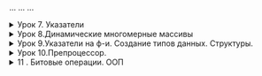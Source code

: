 ...
...
...

<details><summary>Урок 7. Указатели</summary><p>

- Указатель это переменная ,которая может хранить в себе адрес другой переменной 
- " & " для получения адреса в памяти
- " * " разименование , позволяет получить содержимое переменной через указатель на нее

- ```int *pa = &a;```  указатель
- ```int **ppt = &pt;``` указатель на указатель
- ```pt = nullptr;``` указатель в никуда / обнуление
- ```int &ra = a;``` ссылка
- ```int *&pra = pa;``` ссылка на указатель


- Массивы неразрывно связаны со своей памятью ,их нельзя переуказывать


- Приложению изначально выделяется минимально 1МБ - stack 
- Вся остальная память(которая дальше ,после stack) - "куча" или "Heap"
    - Принцип работы памяти LIFO - первый пришедший уходит последним 
- Оператор ```new``` ищет запрошеный обьем непрерывный области памяти в  "куче"
- Для удаления есть оператор ```delete ``` , например ```delete pt;``` и ```delete[]arr;```
- Единственный способ вызвать определенные данные из "кучи" по указателю в памяти , хорошо создавать массивы в куче 
- Массивы созданные в куче - наываются Динамическими
- Запрошеная в куче память сама никогда не удалаяется(C++ нет сборщика мусора) и в плане операционной системы она занята (если она не удаляется - это утечка памяти). В C++ память из кучи сама не удаляется ,нужно в ручную , если удалять то ,чего нет - будет всегда ошибка .
- Как только программа закрывается - система чистит память сама 

- Чтобы добавить в массив новый еллемент нужно сделать 4 действия 
    - Создаем новый массив нового размера 
    - Скопировать данные из старого массива в новый
    - Удаляем старый массив
    - Перенаправляем старый массив в новую память
    
<details><summary>Например</summary><p>

```
    int *tmp = new int[size + 1];  // 1
    for (int i = 0; i < size; i++) // 2
    {
        tmp[i] = arr[i];
    }
    delete[] arr; // 3

    arr = tmp; // 4
```
</p></details>

- В языке C есть только указатели 
<details><summary>Например добавления эллемента в C</summary><p>

```

void Add_to_array_like_C(int **arr, int *size, int value) // Способ из C
{
    int *tmp = new int[*size + 1];  // 1
    for (int i = 0; i < *size; i++) // 2
    {
        tmp[i] = *(*arr + i);
    }
    delete[] * arr; // 3

    *arr = tmp; // 4
    // *(*arr+*size) = value;
    tmp[*size] = value;
    // (*size)++;
    *size = *size + 1;
}

```

</p></details>

- В C++ есть ссылки ,с ними проще и приятнее работать ,нежели с указателями 
<details><summary>Например добавления эллемента в C++</summary><p>

```

void Add_to_array(int *&arr, int &size, int value)
{
    int *tmp = new int[size + 1];  // 1
    for (int i = 0; i < size; i++) // 2
    {
        tmp[i] = arr[i];
    }
    delete[] arr; // 3

    arr = tmp; // 4
    arr[size] = value;
    size++;
}

```

</p></details>

- Чтоб узнать код символа

```
char key = getchar();
cout << int (key);
```

</p></details>

<details><summary>Урок 8.Динамические многомерные массивы </summary><p>
Динамические многомерные массивы создются иначе.
- Указатель на указзатель **arr

<details><summary>Двумерный</summary><p>
<details><summary>Создание</summary><p>
```
    int **arr = new int *[row];   //создание массива массивов
    for (int i = 0; i < row; i++) //создание двумерных подмассивов
    {
        arr[i] = new int[col];
    }
```
</p></details>

<details><summary>Удаление</summary><p>

```
    for (int i = 0; i < row; i++) // удаление двумерных подмассивов
    {
        delete[] arr[i];
    }
    delete[] arr; //удаление массива массивов
```
</p></details>
</p></details>

- Рваныые,зубчатые массивы , двумерные массивы с разной размерность строк ,благодаря созданию нового массива ,который хранит размеры строк.

- Чаровские массивы выводятся до спец символа (терминирующий символ \0)

<details><summary>прототипы, стандартные ф-и для работы со строкоми string.h</summary><p>
версия с n(напр nstrcpy) в начале названия принимает кол-во еще

```int strlen(char*)``` считает кол-во символов в строке ,без учета нуль симмвола
```char* strcpy(char*d,char*s)``` копирует символы строки, заменяет полностью с нулевого эллемента
```char* strcat(char*d,char*s)``` копирует символы строки , вставляет с конца (ищит нуль символ и с него начинает ,размер должен ,,быть выделен за ранее),нельзя юзать с пустыми массивами
размер нужно выделять самому для всех стандартных ф-й
```int strcmp(char*,char*)``` сравнивает по содержимому(возвращает 0 если одинаковые)(вычитает еллементы по индексу)
```char * strstr(char*str,char*substr)```  проверяет или есть подстрока(substr) в строке (str) и возвращает первое совпадени (адрес),если ничего не нашел вернет ноль
```char* strchur(char* str,char ch)``` проверяет или есть символ в строке 
```char* strpbrk(char* str,char* cbls)``` находит первое вхождение любого из символов второй строки
```char* strtok(char* str,char* sep)``` разбивает строку на части , второе значение набор символов , по которым разбивать
```int atoi(char*)``` asci to int переводит строку в инт, передавать только цифры ,заканчивается когда встречает буквы

только для вижуал студии
```int itoi(int,char*,int)``` число в символ переводит 

</p></details>

- 8u-replace если новая строка короче ,то ,при ресайзе (при копирование обрезает строку)
- 8u-2-replacing_array ,с помощью кнопки "ескейп" нельзя выйти и свитча (нужно юзать гетчар), так же ретерн в свитче все ломает 

- В строку возможно (но нельзя) записать больше значений ,чем выделено
</p></details>


<details><summary> Урок 9.Указатели на ф-и. Создание типов данных. Структуры. </summary><p>

### Указатели на ф-и
- Два основных вида ф-й : ф-и первого порядка и высшего порядка, ф-и первого порядка можно передавать в другие ф-и в кач-ве аргемента , а ф-и высшего порядка могут принимать в кач-ве аргумента другие ф-и.

### Создание типов данных(структура)
- Структура - конструкция ,позволяющая создать свой собственный тип. Группировка для упрощения понимания и уменьшения  кода

- ```sizeof(a);``` показывает сколько памяти выделено для выражения в скобках

</p></details>


<details><summary> Урок 10.Препроцессор. </summary><p>

```
#if/#ifdef/#ifndef <константное_выражение
                    или идентификатор>
          <текст_1>
#else// необязательная директива
          <текст_2>
#endif
```

- Оператор # превращает аргумент, которому он пред-шествует, в строку, заключенную в кавычки.

```
#include <iostream>
using namespace std;
# define mkstr(s) #s
void main()
{
    cout<<mkstr(I love C);
    // Для компилятора cout<<"I love C";
}
```

- Оператор ## используется для конкатенации (объе-динения) двух лексем

```
#include <iostream>
using namespace std;
# define concat(a,b) a##b
void main()
{
    int xy=10;
    cout<<concat(x,y);
    // Для компилятора cout<<xy;
}
```

```#include <имя_файла>``` поиск в системных дирректориях
```#include "имя_файла"``` относительный путь, потом поиск в системных дирректориях

### Работа с файлами 

 - 3 основных класса (библиотека fstream)
    - fstream   - общий класс, и для чтения и для записи 
    - ifstream  - для чтения 
    - ofstream  - для записи

<details><summary> Пример чтения из файла </summary><p>

```
void Load()
{
    string path = "Videostore_state.txt";
    ifstream file_in;
    file_in.open(path);
    if (!file_in.is_open())
    {
        cout << "Error , while try to open file!" << endl;
    }
    else
    {
        /* char ch;
        while(file_in.get(ch)) // посимвольное чтение из файла
        {
            cout << ch;
        } */

        //string str;
        char ch[500];
        while (file_in.eof())
        {
            //str = "";
            //getline(file_in,str); // считывает строку
            file_in.getline(ch, 500); // считывает массив чаров
        }
    }
    file_in.close();
}
```
</p></details>


</p></details>


<details><summary> 11 . Битовые операции. ООП </summary><p>

### Битовые операции
 - Для экономии памяти
 - Все битовые операции выполняются быстрее

 - Битовые операторы (6 шт)
   - ~a - (тильда) инверсия битов ,напр ```int a = 5; a = ~a;``` a = -6
(Нужно инвертировать и прибавить один бит , тогда число станет отрицательным)
   - a& mask - and
   - a! mask - or
   - a^ mask - xor ('exclusive or' если два одинаковых то дает всегда false)
(Битовая последовтельность значения - это маска)
 - a >> step - побитовый сдвиг(сдвиг в право на один делит на два (если первый бит 1 то придут единици , если первый бит 0 то придут нули)
 - a << step - (сдвиг в лево на один умножает на два(всегда приходят нули) )

### ООП
 - Самый простой подход процедурное программирование
 - Потом ООП, все данные в виде отдельных обьектов и того как с ними работать (до 2010 был самым актуальным)
 - (в ~2005 уперлись в производительность процессоров)Функциональноп программирование начало набирать популярность, данные неизменны (через временные переменные). Проблемы : последовательность операций , задачи выполняются когда могут

Принципи ООП:
 - Инкапсуляция - сокрытие доступа к данным извне(проверка перед вводом данных) (модификаторы : public , private , protected)
 - Наследование - создание данных на основе имеющихся
 - Полиморфизм - статический и динамический (в основном динамический), принцип при котором обьект может вести себя по разному в зависимости от ситуации (метод - это функция внутри класса)
(Классы реализуют все три принципа.)
 - Во все классы неявно передается параметр this-> ,по отношению к его переменым 

Методы ,которые не должны менять поля  - лучше помечать как константы

Классы памяти авто ,статик , екстерн , регистри

Классы являются основой С++, внутри класс описываются методы,которые работают с приватными полями класс, конструкторы инициализируют параметры при создании обьекта класса , деструкторы чистят память в конце

</p></details>
